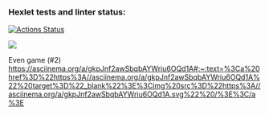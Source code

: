 ### Hexlet tests and linter status:
[![Actions Status](https://github.com/dtarakanova/java-project-61/workflows/hexlet-check/badge.svg)](https://github.com/dtarakanova/java-project-61/actions)

<a href="https://codeclimate.com/github/dtarakanova/java-project-61/maintainability"><img src="https://api.codeclimate.com/v1/badges/0cd5d6933ba48ee3a601/maintainability" /></a>

Even game (#2)
https://asciinema.org/a/gkpJnf2awSbqbAYWriu6OQd1A#:~:text=%3Ca%20href%3D%22https%3A//asciinema.org/a/gkpJnf2awSbqbAYWriu6OQd1A%22%20target%3D%22_blank%22%3E%3Cimg%20src%3D%22https%3A//asciinema.org/a/gkpJnf2awSbqbAYWriu6OQd1A.svg%22%20/%3E%3C/a%3E

